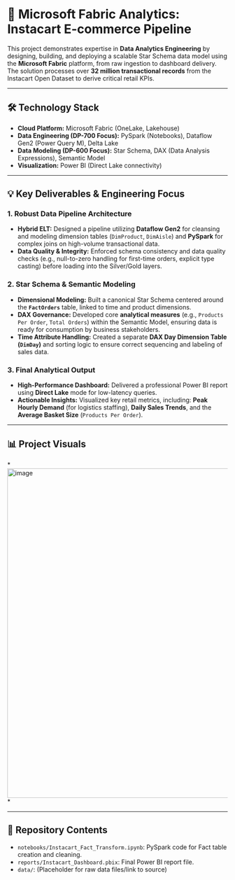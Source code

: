 # 🛒 Microsoft Fabric Analytics: Instacart E-commerce Pipeline

This project demonstrates expertise in **Data Analytics Engineering** by designing, building, and deploying a scalable Star Schema data model using the **Microsoft Fabric** platform, from raw ingestion to dashboard delivery. The solution processes over **32 million transactional records** from the Instacart Open Dataset to derive critical retail KPIs.

---

## 🛠️ Technology Stack

* **Cloud Platform:** Microsoft Fabric (OneLake, Lakehouse)
* **Data Engineering (DP-700 Focus):** PySpark (Notebooks), Dataflow Gen2 (Power Query M), Delta Lake
* **Data Modeling (DP-600 Focus):** Star Schema, DAX (Data Analysis Expressions), Semantic Model
* **Visualization:** Power BI (Direct Lake connectivity)

---

## 💡 Key Deliverables & Engineering Focus

### 1. Robust Data Pipeline Architecture
* **Hybrid ELT:** Designed a pipeline utilizing **Dataflow Gen2** for cleansing and modeling dimension tables (`DimProduct`, `DimAisle`) and **PySpark** for complex joins on high-volume transactional data.
* **Data Quality & Integrity:** Enforced schema consistency and data quality checks (e.g., null-to-zero handling for first-time orders, explicit type casting) before loading into the Silver/Gold layers.

### 2. Star Schema & Semantic Modeling
* **Dimensional Modeling:** Built a canonical Star Schema centered around the **`FactOrders`** table, linked to time and product dimensions.
* **DAX Governance:** Developed core **analytical measures** (e.g., `Products Per Order`, `Total Orders`) within the Semantic Model, ensuring data is ready for consumption by business stakeholders.
* **Time Attribute Handling:** Created a separate **DAX Day Dimension Table (`DimDay`)** and sorting logic to ensure correct sequencing and labeling of sales data.

### 3. Final Analytical Output
* **High-Performance Dashboard:** Delivered a professional Power BI report using **Direct Lake** mode for low-latency queries.
* **Actionable Insights:** Visualized key retail metrics, including: **Peak Hourly Demand** (for logistics staffing), **Daily Sales Trends**, and the **Average Basket Size** (`Products Per Order`).

---

## 📊 Project Visuals

*<img width="1358" height="753" alt="image" src="https://github.com/user-attachments/assets/8523a509-465e-436b-a6bc-54524ff631eb" />
*



---

## 📂 Repository Contents

* `notebooks/Instacart_Fact_Transform.ipynb`: PySpark code for Fact table creation and cleaning.
* `reports/Instacart_Dashboard.pbix`: Final Power BI report file.
* `data/`: (Placeholder for raw data files/link to source)
